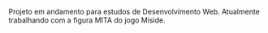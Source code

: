 Projeto em andamento para estudos de Desenvolvimento Web. Atualmente trabalhando com a figura MITA do jogo Miside.
